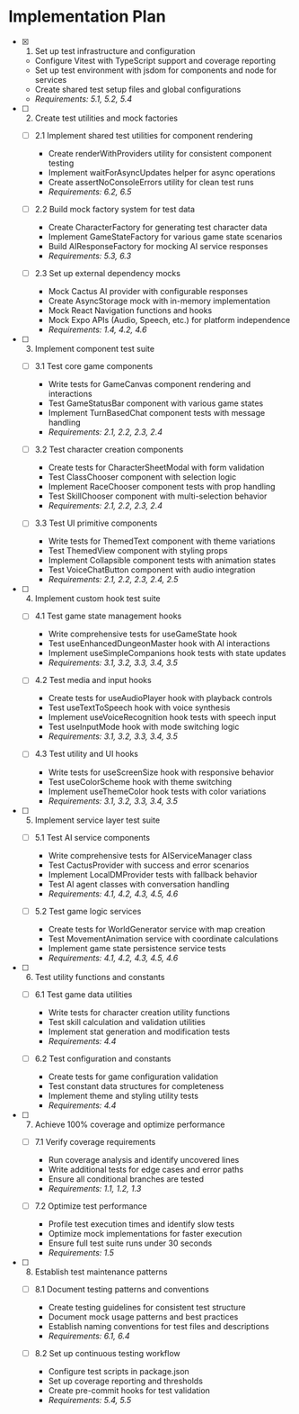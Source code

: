 # Implementation Plan

- [x] 1. Set up test infrastructure and configuration
  - Configure Vitest with TypeScript support and coverage reporting
  - Set up test environment with jsdom for components and node for services
  - Create shared test setup files and global configurations
  - _Requirements: 5.1, 5.2, 5.4_

- [ ] 2. Create test utilities and mock factories
  - [ ] 2.1 Implement shared test utilities for component rendering
    - Create renderWithProviders utility for consistent component testing
    - Implement waitForAsyncUpdates helper for async operations
    - Create assertNoConsoleErrors utility for clean test runs
    - _Requirements: 6.2, 6.5_

  - [ ] 2.2 Build mock factory system for test data
    - Create CharacterFactory for generating test character data
    - Implement GameStateFactory for various game state scenarios
    - Build AIResponseFactory for mocking AI service responses
    - _Requirements: 5.3, 6.3_

  - [ ] 2.3 Set up external dependency mocks
    - Mock Cactus AI provider with configurable responses
    - Create AsyncStorage mock with in-memory implementation
    - Mock React Navigation functions and hooks
    - Mock Expo APIs (Audio, Speech, etc.) for platform independence
    - _Requirements: 1.4, 4.2, 4.6_

- [ ] 3. Implement component test suite
  - [ ] 3.1 Test core game components
    - Write tests for GameCanvas component rendering and interactions
    - Test GameStatusBar component with various game states
    - Implement TurnBasedChat component tests with message handling
    - _Requirements: 2.1, 2.2, 2.3, 2.4_

  - [ ] 3.2 Test character creation components
    - Create tests for CharacterSheetModal with form validation
    - Test ClassChooser component with selection logic
    - Implement RaceChooser component tests with prop handling
    - Test SkillChooser component with multi-selection behavior
    - _Requirements: 2.1, 2.2, 2.3, 2.4_

  - [ ] 3.3 Test UI primitive components
    - Write tests for ThemedText component with theme variations
    - Test ThemedView component with styling props
    - Implement Collapsible component tests with animation states
    - Test VoiceChatButton component with audio integration
    - _Requirements: 2.1, 2.2, 2.3, 2.4, 2.5_

- [ ] 4. Implement custom hook test suite
  - [ ] 4.1 Test game state management hooks
    - Write comprehensive tests for useGameState hook
    - Test useEnhancedDungeonMaster hook with AI interactions
    - Implement useSimpleCompanions hook tests with state updates
    - _Requirements: 3.1, 3.2, 3.3, 3.4, 3.5_

  - [ ] 4.2 Test media and input hooks
    - Create tests for useAudioPlayer hook with playback controls
    - Test useTextToSpeech hook with voice synthesis
    - Implement useVoiceRecognition hook tests with speech input
    - Test useInputMode hook with mode switching logic
    - _Requirements: 3.1, 3.2, 3.3, 3.4, 3.5_

  - [ ] 4.3 Test utility and UI hooks
    - Write tests for useScreenSize hook with responsive behavior
    - Test useColorScheme hook with theme switching
    - Implement useThemeColor hook tests with color variations
    - _Requirements: 3.1, 3.2, 3.3, 3.4, 3.5_

- [ ] 5. Implement service layer test suite
  - [ ] 5.1 Test AI service components
    - Write comprehensive tests for AIServiceManager class
    - Test CactusProvider with success and error scenarios
    - Implement LocalDMProvider tests with fallback behavior
    - Test AI agent classes with conversation handling
    - _Requirements: 4.1, 4.2, 4.3, 4.5, 4.6_

  - [ ] 5.2 Test game logic services
    - Create tests for WorldGenerator service with map creation
    - Test MovementAnimation service with coordinate calculations
    - Implement game state persistence service tests
    - _Requirements: 4.1, 4.2, 4.3, 4.5, 4.6_

- [ ] 6. Test utility functions and constants
  - [ ] 6.1 Test game data utilities
    - Write tests for character creation utility functions
    - Test skill calculation and validation utilities
    - Implement stat generation and modification tests
    - _Requirements: 4.4_

  - [ ] 6.2 Test configuration and constants
    - Create tests for game configuration validation
    - Test constant data structures for completeness
    - Implement theme and styling utility tests
    - _Requirements: 4.4_

- [ ] 7. Achieve 100% coverage and optimize performance
  - [ ] 7.1 Verify coverage requirements
    - Run coverage analysis and identify uncovered lines
    - Write additional tests for edge cases and error paths
    - Ensure all conditional branches are tested
    - _Requirements: 1.1, 1.2, 1.3_

  - [ ] 7.2 Optimize test performance
    - Profile test execution times and identify slow tests
    - Optimize mock implementations for faster execution
    - Ensure full test suite runs under 30 seconds
    - _Requirements: 1.5_

- [ ] 8. Establish test maintenance patterns
  - [ ] 8.1 Document testing patterns and conventions
    - Create testing guidelines for consistent test structure
    - Document mock usage patterns and best practices
    - Establish naming conventions for test files and descriptions
    - _Requirements: 6.1, 6.4_

  - [ ] 8.2 Set up continuous testing workflow
    - Configure test scripts in package.json
    - Set up coverage reporting and thresholds
    - Create pre-commit hooks for test validation
    - _Requirements: 5.4, 5.5_
